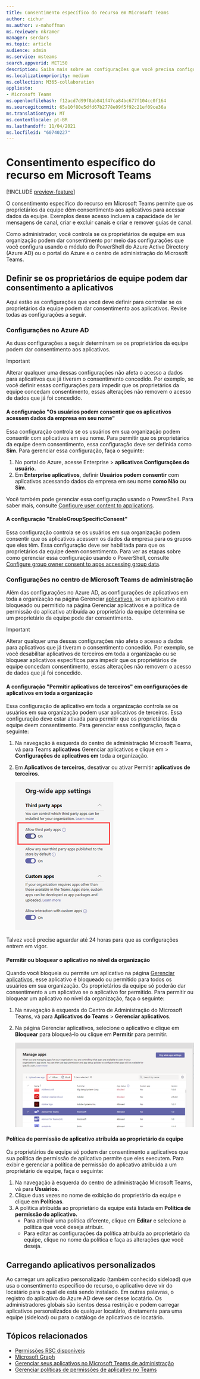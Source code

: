 ```yaml
---
title: Consentimento específico do recurso em Microsoft Teams
author: cichur
ms.author: v-mahoffman
ms.reviewer: nkramer
manager: serdars
ms.topic: article
audience: admin
ms.service: msteams
search.appverid: MET150
description: Saiba mais sobre as configurações que você precisa configurar para controlar se os proprietários de equipes em sua organização podem dar consentimento aos aplicativos.
ms.localizationpriority: medium
ms.collection: M365-collaboration
appliesto:
- Microsoft Teams
ms.openlocfilehash: f12acd7d99f8ab841f47ca84bc677f104cc0f164
ms.sourcegitcommit: 65a10f80e5dfd67b2778e09f5f92c21ef09ce36a
ms.translationtype: MT
ms.contentlocale: pt-BR
ms.lasthandoff: 11/04/2021
ms.locfileid: "60740227"
---
```

# <a name="resource-specific-consent-in-microsoft-teams"></a>Consentimento específico do recurso em Microsoft Teams

[!INCLUDE [preview-feature](includes/preview-feature.md)]

O consentimento específico do recurso em Microsoft Teams permite que os proprietários da equipe dêm consentimento aos aplicativos para acessar dados da equipe. Exemplos desse acesso incluem a capacidade de ler mensagens de canal, criar e excluir canais e criar e remover guias de canal.

Como administrador, você controla se os proprietários de equipe em sua organização podem dar consentimento por meio das configurações que você configura usando o módulo do PowerShell do Azure Active Directory (Azure AD) ou o portal do Azure e o centro de administração do Microsoft Teams.  

## <a name="set-whether-team-owners-can-give-consent-to-apps"></a>Definir se os proprietários de equipe podem dar consentimento a aplicativos

Aqui estão as configurações que você deve definir para controlar se os proprietários da equipe podem dar consentimento aos aplicativos. Revise todas as configurações a seguir.

### <a name="settings-in-azure-ad"></a>Configurações no Azure AD

As duas configurações a seguir determinam se os proprietários da equipe podem dar consentimento aos aplicativos.

> [!IMPORTANT]
> Alterar qualquer uma dessas configurações não afeta o acesso a dados para aplicativos que já tiveram o consentimento concedido. Por exemplo, se você definir essas configurações para impedir que os proprietários da equipe concedam consentimento, essas alterações não removem o acesso de dados que já foi concedido.

#### <a name="the-users-can-consent-to-apps-accessing-company-data-on-their-behalf-setting"></a>A configuração "Os usuários podem consentir que os aplicativos acessem dados da empresa em seu nome"

Essa configuração controla se os usuários em sua organização podem consentir com aplicativos em seu nome. Para permitir que os proprietários da equipe deem consentimento, essa configuração deve ser definida como **Sim**. Para gerenciar essa configuração, faça o seguinte:

1. No portal do Azure, acesse Enterprise   >  **aplicativos Configurações do usuário.**
2. Em **Enterprise aplicativos**, definir **Usuários podem consentir** com aplicativos acessando dados da empresa em seu nome **como Não** ou **Sim**.

Você também pode gerenciar essa configuração usando o PowerShell. Para saber mais, consulte [Configure user content to applications](/azure/active-directory/manage-apps/configure-user-consent#configure-user-consent-to-applications).

#### <a name="the-enablegroupspecificconsent-setting"></a>A configuração "EnableGroupSpecificConsent"

Essa configuração controla se os usuários em sua organização podem consentir que os aplicativos acessem os dados da empresa para os grupos que eles têm. Essa configuração deve ser habilitada para que os proprietários da equipe deem consentimento. Para ver as etapas sobre como gerenciar essa configuração usando o PowerShell, consulte [Configure group owner consent to apps accessing group data](/azure/active-directory/manage-apps/configure-user-consent#configure-group-owner-consent-to-apps-accessing-group-data).

### <a name="settings-in-the-microsoft-teams-admin-center"></a>Configurações no centro de Microsoft Teams de administração

Além das configurações no Azure AD, as configurações de aplicativos em toda a [](manage-apps.md#allow-and-block-apps) organização na página [](teams-app-permission-policies.md) Gerenciar [aplicativos,](manage-apps.md#manage-org-wide-app-settings) se um aplicativo está bloqueado ou permitido na página Gerenciar aplicativos e a política de permissão do aplicativo atribuída ao proprietário da equipe determina se um proprietário da equipe pode dar consentimento. [](manage-apps.md)

> [!IMPORTANT]
> Alterar qualquer uma dessas configurações não afeta o acesso a dados para aplicativos que já tiveram o consentimento concedido. Por exemplo, se você desabilitar aplicativos de terceiros em toda a organização ou se bloquear aplicativos específicos para impedir que os proprietários de equipe concedam consentimento, essas alterações não removem o acesso de dados que já foi concedido.  

#### <a name="the-allow-third-party-apps-setting-in-org-wide-app-settings"></a>A configuração "Permitir aplicativos de terceiros" em configurações de aplicativos em toda a organização

Essa configuração de aplicativo em toda a organização controla se os usuários em sua organização podem usar aplicativos de terceiros. Essa configuração deve estar ativada para permitir que os proprietários da equipe deem consentimento. Para gerenciar essa configuração, faça o seguinte:

1. Na navegação à esquerda do centro de administração Microsoft Teams, vá para Teams **aplicativos** Gerenciar aplicativos e clique em  >   **Configurações de aplicativos em** toda a organização.
2. Em **Aplicativos de terceiros**, desativar ou ativar Permitir **aplicativos de terceiros**.

    ![Captura de tela da configuração "Permitir aplicativos de terceiros Teams"](media/resource-specific-consent-org-wide-setting.png)

Talvez você precise aguardar até 24 horas para que as configurações entrem em vigor.

#### <a name="allow-or-block-the-app-at-the-org-level"></a>Permitir ou bloquear o aplicativo no nível da organização

Quando você bloqueia ou permite um aplicativo na página [Gerenciar aplicativos,](manage-apps.md#allow-and-block-apps) esse aplicativo é bloqueado ou permitido para todos os usuários em sua organização. Os proprietários da equipe só poderão dar consentimento a um aplicativo se o aplicativo for permitido. Para permitir ou bloquear um aplicativo no nível da organização, faça o seguinte:

1. Na navegação à esquerda do Centro de Administração do Microsoft Teams, vá para **Aplicativos do Teams** > **Gerenciar aplicativos**.
2. Na página Gerenciar aplicativos, selecione o aplicativo e clique em **Bloquear** para bloqueá-lo ou clique em **Permitir** para permitir.

    ![Captura de tela dos aplicativos bloqueados em configurações em toda a organização.](media/resource-specific-consent-allow-block-apps.png)

#### <a name="app-permission-policy-assigned-to-the-team-owner"></a>Política de permissão de aplicativo atribuída ao proprietário da equipe

Os proprietários de equipe só podem dar consentimento a aplicativos que sua política de permissão de aplicativo permite que eles executem. Para exibir e gerenciar a política de permissão do aplicativo atribuída a um proprietário de equipe, faça o seguinte:

1. Na navegação à esquerda do centro de administração Microsoft Teams, vá para **Usuários**.
2. Clique duas vezes no nome de exibição do proprietário da equipe e clique em **Políticas**.
3. A política atribuída ao proprietário da equipe está listada em **Política de permissão do aplicativo.**
    - Para atribuir uma política diferente, clique em **Editar** e selecione a política que você deseja atribuir.
    - Para editar as configurações da política atribuída ao proprietário da equipe, clique no nome da política e faça as alterações que você deseja.  

## <a name="uploading-custom-apps"></a>Carregando aplicativos personalizados

Ao carregar um aplicativo personalizado (também conhecido sideload) que usa o consentimento específico do recurso, o aplicativo deve vir do locatário para o qual ele está sendo instalado. Em outras palavras, o registro do aplicativo do Azure AD deve ser desse locatário. Os administradores globais são isentos dessa restrição e podem carregar aplicativos personalizados de qualquer locatário, diretamente para uma equipe (sideload) ou para o catálogo de aplicativos de locatário.

## <a name="related-topics"></a>Tópicos relacionados

- [Permissões RSC disponíveis](/microsoftteams/platform/graph-api/rsc/resource-specific-consent)
- [Microsoft Graph](https://developer.microsoft.com/graph)
- [Gerenciar seus aplicativos no Microsoft Teams de administração](manage-apps.md)
- [Gerenciar políticas de permissões de aplicativo no Teams](teams-app-permission-policies.md)